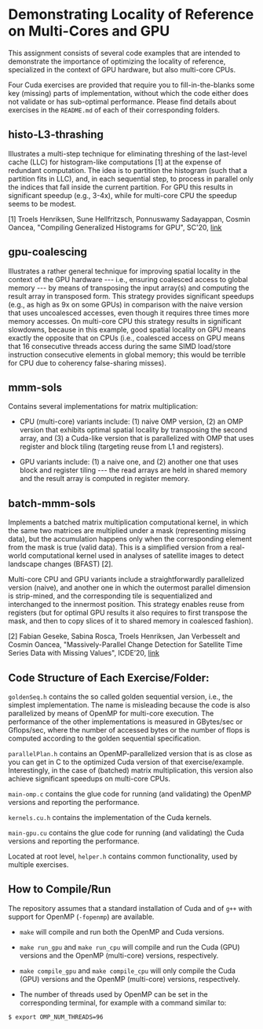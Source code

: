 # Demonstrating Locality of Reference on Multi-Cores and GPU

This assignment consists of several code examples that are intended to demonstrate the importance of optimizing the locality of reference, specialized in the context of GPU hardware, but also multi-core CPUs.

Four Cuda exercises are provided that require you to fill-in-the-blanks some key (missing) parts of implementation, without which the code either does not validate or has sub-optimal performance. Please find details about exercises in the `README.md` of each of their corresponding folders.

## histo-L3-thrashing

Illustrates a multi-step technique for eliminating threshing of the last-level cache (LLC) for histogram-like computations [1] at the expense of redundant computation. The idea is to partition the histogram (such that a partition fits in LLC), and, in each sequential step, to process in parallel only the indices that fall inside the current partition. For GPU this results in significant speedup (e.g., 3-4x), while for multi-core CPU the speedup seems to be modest.

[1] Troels Henriksen, Sune Hellfritzsch, Ponnuswamy Sadayappan, Cosmin Oancea, "Compiling Generalized Histograms for GPU", SC'20, [link](https://futhark-lang.org/publications/sc20.pdf)

## gpu-coalescing

Illustrates a rather general technique for improving spatial locality in the context of the GPU hardware --- i.e., ensuring coalesced access to global memory --- by means of transposing the input array(s) and computing the result array in transposed form. This strategy provides significant speedups (e.g., as high as 9x on some GPUs) in comparison with the naive version that uses uncoalesced accesses, even though it requires three times more memory accesses.   On multi-core CPU this strategy results in significant slowdowns, because in this example, good spatial locality on GPU means exactly the opposite that on CPUs (i.e., coalesced access on GPU means that 16 consecutive threads access during the same SIMD load/store instruction consecutive elements in global memory; this would be terrible for CPU due to coherency false-sharing misses). 

## mmm-sols

Contains several implementations for matrix multiplication:

- CPU (multi-core) variants include: (1) naive OMP version, (2) an OMP version that exhibits optimal spatial locality by transposing the second array, and (3) a Cuda-like version that is parallelized with OMP that uses register and block tiling (targeting reuse from L1 and registers).

- GPU variants include: (1) a naive one, and (2) another one that uses block and register tiling --- the read arrays are held in shared memory and the result array is computed in register memory.

## batch-mmm-sols

Implements a batched matrix multiplication computational kernel, in which the same two matrices are multiplied under a mask (representing missing data), but the accumulation happens only when the corresponding element from the mask is true (valid data). This is a simplified version from a real-world computational kernel used in analyses of satellite images to detect landscape changes (BFAST) [2].

Multi-core CPU and GPU variants include a straightforwardly parallelized version (naive), and another one in which the outermost parallel dimension is strip-mined, and the corresponding tile is sequentialized and interchanged to the innermost position. This strategy enables reuse from registers (but for optimal GPU results it also requires to first transpose the mask, and then to copy slices of it to shared memory in coalesced fashion).

[2] Fabian Geseke, Sabina Rosca, Troels Henriksen, Jan Verbesselt and Cosmin Oancea, "Massively-Parallel Change Detection for Satellite Time Series Data with Missing Values", ICDE’20, [link](https://futhark-lang.org/publications/icde20.pdf)

## Code Structure of Each Exercise/Folder:

```goldenSeq.h``` contains the so called golden sequential version, i.e., the simplest implementation. The name is misleading because the code is also parallelized by means of OpenMP for multi-core execution. The performance of the other implementations is measured in GBytes/sec or Gflops/sec, where the number of accessed bytes or the number of flops is computed according to the golden sequential specification.

```parallelPlan.h``` contains an OpenMP-parallelized version that is as close as you can get in C to the optimized Cuda version of that exercise/example. Interestingly, in the case of (batched) matrix multiplication, this version also achieve significant speedups on multi-core CPUs.

```main-omp.c``` contains the glue code for running (and validating) the OpenMP versions and reporting the performance.

```kernels.cu.h``` contains the implementation of the Cuda kernels.

```main-gpu.cu``` contains the glue code for running (and validating) the Cuda versions and reporting the performance.

Located at root level, ```helper.h``` contains common functionality, used by multiple exercises.

## How to Compile/Run

The repository assumes that a standard installation of Cuda and of ```g++``` with support for OpenMP (```-fopenmp```) are available.

- ```make``` will compile and run both the OpenMP and Cuda versions.

- ```make run_gpu``` and ```make run_cpu``` will compile and run the Cuda (GPU) versions and the OpenMP (multi-core) versions, respectively.

- ```make compile_gpu``` and ```make compile_cpu``` will only compile the Cuda (GPU) versions and the OpenMP (multi-core) versions, respectively.

- The number of threads used by OpenMP can be set in the corresponding terminal, for example with a command similar to:

```
$ export OMP_NUM_THREADS=96
```

